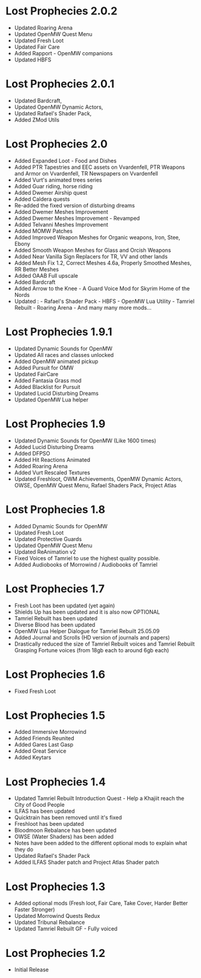# Lost Prophecies 2.0.2
- Updated Roaring Arena
- Updated OpenMW Quest Menu
- Updated Fresh Loot
- Updated Fair Care
- Added Rapport - OpenMW companions
- Updated HBFS

# Lost Prophecies 2.0.1
- Updated Bardcraft,
- Updated OpenMW Dynamic Actors,
- Updated Rafael's Shader Pack,
- Added ZMod Utils

# Lost Prophecies 2.0
- Added Expanded Loot - Food and Dishes
- Added PTR Tapestries and EEC assets on Vvardenfell, PTR Weapons and Armor on Vvardenfell, TR Newspapers on Vvardenfell
- Added Vurt's animated trees series
- Added Guar riding, horse riding
- Added Dwemer Airship quest
- Added Caldera quests 
- Re-added the fixed version of disturbing dreams
- Added Dwemer Meshes Improvement
- Added Dwemer Meshes Improvement - Revamped
- Added Telvanni Meshes Improvement
- Added MOMW Patches
- Added Improved Weapon Meshes for Organic weapons, Iron, Stee, Ebony
- Added Smooth Weapon Meshes for Glass and Orcish Weapons
- Added Near Vanilla Sign Replacers for TR, VV and other lands
- Added Mesh Fix 1.2, Correct Meshes 4.6a, Properly Smoothed Meshes, RR Better Meshes
- Added OAAB Full upscale
- Added Bardcraft
- Added Arrow to the Knee - A Guard Voice Mod for Skyrim Home of the Nords
- Updated :
          - Rafael's Shader Pack
          - HBFS
          - OpenMW Lua Utility
          - Tamriel Rebuilt
          - Roaring Arena
          - And many many more mods... 

# Lost Prophecies 1.9.1
- Updated Dynamic Sounds for OpenMW
- Updated All races and classes unlocked
- Added OpenMW animated pickup 
- Added Pursuit for OMW
- Updated FairCare
- Added Fantasia Grass mod
- Added Blacklist for Pursuit
- Updated Lucid Disturbing Dreams
- Updated OpenMW Lua helper

# Lost Prophecies 1.9
- Updated Dynamic Sounds for OpenMW (Like 1600 times)
- Added Lucid Disturbing Dreams
- Added DFPSO
- Added Hit Reactions Animated
- Added Roaring Arena
- Added Vurt Rescaled Textures
- Updated Freshloot, OWM Achievements, OpenMW Dynamic Actors, OWSE, OpenMW Quest Menu, Rafael Shaders Pack, Project Atlas

# Lost Prophecies 1.8
- Added Dynamic Sounds for OpenMW
- Updated Fresh Loot
- Updated Protective Guards
- Updated OpenMW Quest Menu
- Updated ReAnimation v2
- Fixed Voices of Tamriel to use the highest quality possible.
- Added Audiobooks of Morrowind / Audiobooks of Tamriel


# Lost Prophecies 1.7
- Fresh Loot has been updated (yet again)
- Shields Up has been updated and it is also now OPTIONAL
- Tamriel Rebuilt has been updated
- Diverse Blood has been updated
- OpenMW Lua Helper Dialogue for Tamriel Rebuilt 25.05.09
- Added Journal and Scrolls (HD version of journals and papers)
- Drastically reduced the size of Tamriel Rebuilt voices and Tamriel Rebuilt Grasping Fortune voices (from 18gb each to around 6gb each)

# Lost Prophecies 1.6
- Fixed Fresh Loot

# Lost Prophecies 1.5
- Added Immersive Morrowind
- Added Friends Reunited
- Added Gares Last Gasp
- Added Great Service
- Added Keytars

# Lost Prophecies 1.4
- Updated Tamriel Rebuilt Introduction Quest - Help a Khajiit reach the City of Good People
- ILFAS has been updated
- Quicktrain has been removed until it's fixed
- Freshloot has been updated
- Bloodmoon Rebalance has been updated
- OWSE (Water Shaders) has been added
- Notes have been added to the different optional mods to explain what they do
- Updated Rafael's Shader Pack
- Added ILFAS Shader patch and Project Atlas Shader patch

# Lost Prophecies 1.3
- Added optional mods (Fresh loot, Fair Care, Take Cover, Harder Better Faster Stronger)
- Updated Morrowind Quests Redux
- Updated Tribunal Rebalance
- Updated Tamriel Rebuilt GF - Fully voiced
  
# Lost Prophecies 1.2
- Initial Release
